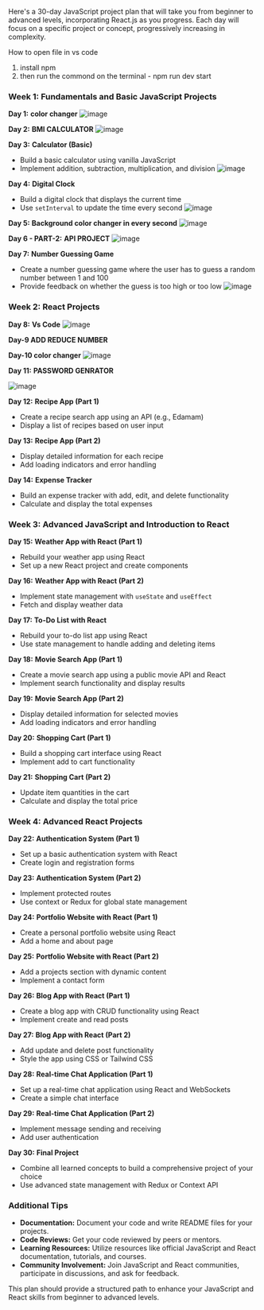 Here's a 30-day JavaScript project plan that will take you from beginner to advanced levels, incorporating React.js as you progress. Each day will focus on a specific project or concept, progressively increasing in complexity.

How to open file in vs code
1. install npm
2. then run the commond on the terminal - npm run dev start

### Week 1: Fundamentals and Basic JavaScript Projects
**Day 1:** **color changer**
![image](https://github.com/user-attachments/assets/360b8b88-c0dd-4296-b7ec-770a13ea7181)

**Day 2:** **BMI CALCULATOR**
![image](https://github.com/user-attachments/assets/942e99e2-2969-4256-9a37-f680e13e2a9b)

**Day 3:** **Calculator (Basic)**

- Build a basic calculator using vanilla JavaScript
- Implement addition, subtraction, multiplication, and division
![image](https://github.com/user-attachments/assets/852fe64f-4cd1-4cab-8067-a331fb78102c)

**Day 4:** **Digital Clock**
- Build a digital clock that displays the current time
- Use `setInterval` to update the time every second
  ![image](https://github.com/user-attachments/assets/94d0fb6e-e963-4c7f-9e54-7d4749105639)

**Day 5:** **Background color changer in every second**
  ![image](https://github.com/user-attachments/assets/abb7e3d1-f5c4-42a9-b2b0-5d01b1d5db9e)

**Day 6 - PART-2:** **API PROJECT**
![image](https://github.com/user-attachments/assets/1b87007a-34ef-48b7-82ad-761278c58d37)


**Day 7:** **Number Guessing Game**
- Create a number guessing game where the user has to guess a random number between 1 and 100
- Provide feedback on whether the guess is too high or too low
![image](https://github.com/user-attachments/assets/85fa72fc-188a-43bb-a335-389ae884d338)

### Week 2: React Projects
**Day 8:** **Vs Code**
![image](https://github.com/user-attachments/assets/cbaa5233-6c40-4acf-901a-51bad7a8e92c)

**Day-9 ADD REDUCE NUMBER**

**Day-10 color changer**
![image](https://github.com/user-attachments/assets/a5da2f89-e85c-4d31-82d5-e91e4cc234e5)

**Day 11:** **PASSWORD GENRATOR**

![image](https://github.com/user-attachments/assets/d077cd4c-6de2-4ae2-b7c3-160fc006b5d0)


**Day 12:** **Recipe App (Part 1)**
- Create a recipe search app using an API (e.g., Edamam)
- Display a list of recipes based on user input

**Day 13:** **Recipe App (Part 2)**
- Display detailed information for each recipe
- Add loading indicators and error handling

**Day 14:** **Expense Tracker**
- Build an expense tracker with add, edit, and delete functionality
- Calculate and display the total expenses

### Week 3: Advanced JavaScript and Introduction to React
**Day 15:** **Weather App with React (Part 1)**
- Rebuild your weather app using React
- Set up a new React project and create components

**Day 16:** **Weather App with React (Part 2)**
- Implement state management with `useState` and `useEffect`
- Fetch and display weather data

**Day 17:** **To-Do List with React**
- Rebuild your to-do list app using React
- Use state management to handle adding and deleting items

**Day 18:** **Movie Search App (Part 1)**
- Create a movie search app using a public movie API and React
- Implement search functionality and display results

**Day 19:** **Movie Search App (Part 2)**
- Display detailed information for selected movies
- Add loading indicators and error handling


**Day 20:** **Shopping Cart (Part 1)**
- Build a shopping cart interface using React
- Implement add to cart functionality

**Day 21:** **Shopping Cart (Part 2)**
- Update item quantities in the cart
- Calculate and display the total price

### Week 4: Advanced React Projects
**Day 22:** **Authentication System (Part 1)**
- Set up a basic authentication system with React
- Create login and registration forms

**Day 23:** **Authentication System (Part 2)**
- Implement protected routes
- Use context or Redux for global state management

**Day 24:** **Portfolio Website with React (Part 1)**
- Create a personal portfolio website using React
- Add a home and about page

**Day 25:** **Portfolio Website with React (Part 2)**
- Add a projects section with dynamic content
- Implement a contact form

**Day 26:** **Blog App with React (Part 1)**
- Create a blog app with CRUD functionality using React
- Implement create and read posts

**Day 27:** **Blog App with React (Part 2)**
- Add update and delete post functionality
- Style the app using CSS or Tailwind CSS

**Day 28:** **Real-time Chat Application (Part 1)**
- Set up a real-time chat application using React and WebSockets
- Create a simple chat interface

**Day 29:** **Real-time Chat Application (Part 2)**
- Implement message sending and receiving
- Add user authentication

**Day 30:** **Final Project**
- Combine all learned concepts to build a comprehensive project of your choice
- Use advanced state management with Redux or Context API

### Additional Tips
- **Documentation:** Document your code and write README files for your projects.
- **Code Reviews:** Get your code reviewed by peers or mentors.
- **Learning Resources:** Utilize resources like official JavaScript and React documentation, tutorials, and courses.
- **Community Involvement:** Join JavaScript and React communities, participate in discussions, and ask for feedback.

This plan should provide a structured path to enhance your JavaScript and React skills from beginner to advanced levels.
